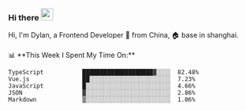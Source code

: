 ### Hi there <img src="https://media.giphy.com/media/hvRJCLFzcasrR4ia7z/giphy.gif" width="25px">

<!-- ![visitors](https://visitor-badge.glitch.me/badge?page_id=dislfyer.dislfyer) --!>

Hi, I'm Dylan, a Frontend Developer 🚀 from China, 🏠 base in shanghai.
<br/>
<br/>

📊 **This Week I Spent My Time On:**


<!--START_SECTION:waka-->

```text
TypeScript           ████████████████████▓░░░░  82.48%
Vue.js               ██░░░░░░░░░░░░░░░░░░░░░░░  7.23%
JavaScript           █░░░░░░░░░░░░░░░░░░░░░░░░  4.66%
JSON                 ▓░░░░░░░░░░░░░░░░░░░░░░░░  2.86%
Markdown             ▒░░░░░░░░░░░░░░░░░░░░░░░░  1.06%
```

<!--END_SECTION:waka-->

<!--
**About Me:**
 -->
